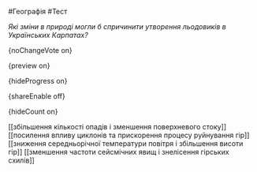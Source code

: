 #Географія #Тест

*Які зміни в природі могли б спричинити утворення льодовиків в Українських Карпатах?*

{noChangeVote on}

{preview on}

{hideProgress on}

{shareEnable off}

{hideCount on}

[[збільшення кількості опадів і зменшення поверхневого стоку]]
[[посилення впливу циклонів та прискорення процесу руйнування гір]]
[[зниження середньорічної температури повітря і збільшення висоти гір]]
[[зменшення частоти сейсмічних явищ і знелісення гірських схилів]]
